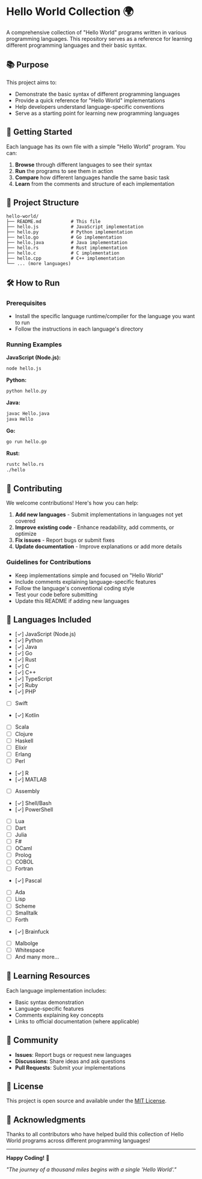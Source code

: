 # Hello World Collection 🌍

A comprehensive collection of "Hello World" programs written in various programming languages. This repository serves as a reference for learning different programming languages and their basic syntax.

## 📚 Purpose

This project aims to:

- Demonstrate the basic syntax of different programming languages
- Provide a quick reference for "Hello World" implementations
- Help developers understand language-specific conventions
- Serve as a starting point for learning new programming languages

## 🚀 Getting Started

Each language has its own file with a simple "Hello World" program. You can:

1. **Browse** through different languages to see their syntax
2. **Run** the programs to see them in action
3. **Compare** how different languages handle the same basic task
4. **Learn** from the comments and structure of each implementation

## 📁 Project Structure

```
hello-world/
├── README.md           # This file
├── hello.js            # JavaScript implementation
├── hello.py            # Python implementation
├── hello.go            # Go implementation
├── hello.java          # Java implementation
├── hello.rs            # Rust implementation
├── hello.c             # C implementation
├── hello.cpp           # C++ implementation
└── ... (more languages)
```

## 🛠️ How to Run

### Prerequisites

- Install the specific language runtime/compiler for the language you want to run
- Follow the instructions in each language's directory

### Running Examples

**JavaScript (Node.js):**

```bash
node hello.js
```

**Python:**

```bash
python hello.py
```

**Java:**

```bash
javac Hello.java
java Hello
```

**Go:**

```bash
go run hello.go
```

**Rust:**

```bash
rustc hello.rs
./hello
```

## 📝 Contributing

We welcome contributions! Here's how you can help:

1. **Add new languages** - Submit implementations in languages not yet covered
2. **Improve existing code** - Enhance readability, add comments, or optimize
3. **Fix issues** - Report bugs or submit fixes
4. **Update documentation** - Improve explanations or add more details

### Guidelines for Contributions

- Keep implementations simple and focused on "Hello World"
- Include comments explaining language-specific features
- Follow the language's conventional coding style
- Test your code before submitting
- Update this README if adding new languages

## 🌟 Languages Included

- [✓] JavaScript (Node.js)
- [✓] Python
- [✓] Java
- [✓] Go
- [✓] Rust
- [✓] C
- [✓] C++
- [✓] TypeScript
- [✓] Ruby
- [✓] PHP
- [ ] Swift
- [✓] Kotlin
- [ ] Scala
- [ ] Clojure
- [ ] Haskell
- [ ] Elixir
- [ ] Erlang
- [ ] Perl
- [✓] R
- [✓] MATLAB
- [ ] Assembly
- [✓] Shell/Bash
- [✓] PowerShell
- [ ] Lua
- [ ] Dart
- [ ] Julia
- [ ] F#
- [ ] OCaml
- [ ] Prolog
- [ ] COBOL
- [ ] Fortran
- [✓] Pascal
- [ ] Ada
- [ ] Lisp
- [ ] Scheme
- [ ] Smalltalk
- [ ] Forth
- [✓] Brainfuck
- [ ] Malbolge
- [ ] Whitespace
- [ ] And many more...

## 📖 Learning Resources

Each language implementation includes:

- Basic syntax demonstration
- Language-specific features
- Comments explaining key concepts
- Links to official documentation (where applicable)

## 🤝 Community

- **Issues**: Report bugs or request new languages
- **Discussions**: Share ideas and ask questions
- **Pull Requests**: Submit your implementations

## 📄 License

This project is open source and available under the [MIT License](LICENSE).

## 🙏 Acknowledgments

Thanks to all contributors who have helped build this collection of Hello World programs across different programming languages!

---

**Happy Coding!** 🎉

_"The journey of a thousand miles begins with a single 'Hello World'."_
